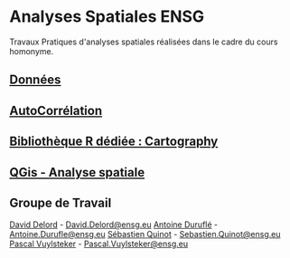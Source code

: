 # Analyses Spatiales ENSG

Travaux Pratiques d'analyses spatiales réalisées dans le cadre du cours homonyme.

## [Données](https://github.com/pascalpvk/AnalyseSpatialeENSG/tree/main/DONNEES)

## [AutoCorrélation](https://github.com/pascalpvk/AnalyseSpatialeENSG/tree/main/AutoCorrelation)

## [Bibliothèque R dédiée : Cartography](https://github.com/pascalpvk/AnalyseSpatialeENSG/tree/main/CARTOGRAPHY)

## [QGis - Analyse spatiale](https://github.com/pascalpvk/AnalyseSpatialeENSG/tree/main/QGIS)

## Groupe de Travail
[David Delord](https://github.com/daviddelord38) - [David.Delord@ensg.eu](mailto:David.Delord@ensg.eu)
[Antoine Duruflé](https://github.com/ADdesigeo) - [Antoine.Durufle@ensg.eu](mailto:Antoine.Durufle@ensg.eu)
[Sébastien Quinot](https://github.com/sebqnt) - [Sebastien.Quinot@ensg.eu](mailto:Sebastien.Quinot@ensg.eu)
[Pascal Vuylsteker](https://github.com/pascalpvk) - [Pascal.Vuylsteker@ensg.eu](mailto:Pascal.Vuylsteker@ensg.eu)

